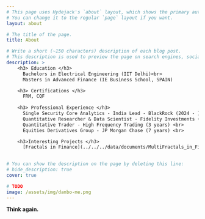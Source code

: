 ```yaml
---
# This page uses Hydejack's `about` layout, which shows the primary author's picture and about text at the top.
# You can change it to the regular `page` layout if you want.
layout: about

# The title of the page.
title: About

# Write a short (~150 characters) description of each blog post.
# This description is used to preview the page on search engines, social media, etc.
description: >
    <h3> Education </h3> 
      Bachelors in Electrical Engineering (IIT Delhi)<br>
      Masters in Advanced Finance (IE Business School, SPAIN)

    <h3> Certifications </h3>
      FRM, CQF
      
    <h3> Professional Experience </h3>
      Single Security Core Analytics - India Lead - BlackRock (2024 - )
      Quantitative Researcher & Data Scientist - Fidelity Investments (4 years)<br>
      Quantitative Trader - High Frequency Trading (3 years) <br>
      Equities Derivatives Group - JP Morgan Chase (7 years) <br>

    <h3>Interesting Projects </h3>
      [Fractals in Finance](../../../data/documents/MultiFractals_in_Finance.pptx)
      

# You can show the description on the page by deleting this line:
# hide_description: true
cover: true

# TODO
image: /assets/img/danbo-me.png
---
```


**Think again.**

<!--posts-->
